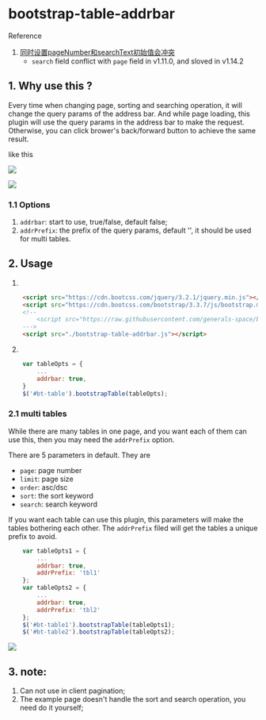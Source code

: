 # bootstrap-table-addrbar

Reference

1. [同时设置pageNumber和searchText初始值会冲突](https://github.com/wenzhixin/bootstrap-table/issues/2580)
    - `search` field conflict with `page` field in v1.11.0, and sloved in v1.14.2

## 1. Why use this ?

Every time when changing page, sorting and searching operation, it will change the query params of the address bar. And while page loading, this plugin will use the query params in the address bar to make the request. Otherwise, you can click brower's back/forward button to achieve the same result. 

like this

![](https://gitimg.generals.space/611efd443ea59eccd61744c5ebd09452.png)

![](https://gitimg.generals.space/92515aa02c863a19daf76a8804990092.png)

### 1.1 Options

1. `addrbar`: start to use, true/false, default false;
2. `addrPrefix`: the prefix of the query params, default '', it should be used for multi tables. 

## 2. Usage

1. 

```html
    <script src="https://cdn.bootcss.com/jquery/3.2.1/jquery.min.js"></script>
    <script src="https://cdn.bootcss.com/bootstrap/3.3.7/js/bootstrap.min.js"></script>
    <!--
        <script src="https://raw.githubusercontent.com/generals-space/bootstrap-table-addrbar/master/bootstrap-table-addrbar.js"></script>
    --->
    <script src="./bootstrap-table-addrbar.js"></script>
```

2. 

```js
    var tableOpts = {
        ...
        addrbar: true,
    }
    $('#bt-table').bootstrapTable(tableOpts);
```

### 2.1 multi tables

While there are many tables in one page, and you want each of them can use this, then you may need the `addrPrefix` option.

There are 5 parameters in default. They are

- `page`: page number
- `limit`: page size
- `order`: asc/dsc
- `sort`: the sort keyword
- `search`: search keyword

If you want each table can use this plugin, this parameters will make the tables bothering each other. The `addrPrefix` filed will get the tables a unique prefix to avoid.

```js
    var tableOpts1 = {
        ...
        addrbar: true,
        addrPrefix: 'tbl1'
    };
    var tableOpts2 = {
        ...
        addrbar: true,
        addrPrefix: 'tbl2'
    };
    $('#bt-table1').bootstrapTable(tableOpts1);
    $('#bt-table2').bootstrapTable(tableOpts2);
```

![](https://gitimg.generals.space/5badfcee02a1998e279b432090a3d2b2.png)

## 3. note:

1. Can not use in client pagination;
2. The example page doesn't handle the sort and search operation, you need do it yourself;

